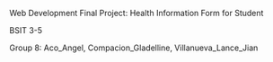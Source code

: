 Web Development Final Project: Health Information Form for Student

BSIT 3-5

Group 8: Aco_Angel, Compacion_Gladelline, Villanueva_Lance_Jian
